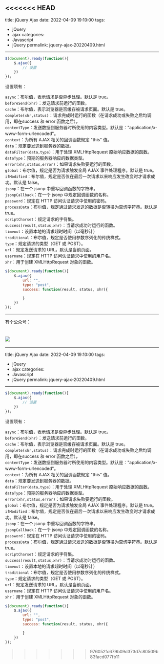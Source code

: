 <<<<<<< HEAD
---
title: jQuery Ajax
date: 2022-04-09 19:10:00
tags: 
- jQuery
- ajax
categories: 
- Javascript
- jQuery
permalink: jquery-ajax-20220409.html
---

```javascript
$(document).ready(function(){ 
    $.ajax({
        // 设置
    })
});
```

设置项有：

`async`：布尔值，表示请求是否异步处理。默认是 true。  
`beforeSend(xhr)`：发送请求前运行的函数。  
`cache`：布尔值，表示浏览器是否缓存被请求页面。默认是 true。  
`complete(xhr,status)`：请求完成时运行的函数（在请求成功或失败之后均调用，即在success 和 error 函数之后）。  
`contentType`：发送数据到服务器时所使用的内容类型。默认是："application/x-www-form-urlencoded"。  
`context`：为所有 AJAX 相关的回调函数规定 "this" 值。  
`data`：规定要发送到服务器的数据。  
`dataFilter(data,type)`：用于处理 XMLHttpRequest 原始响应数据的函数。  
`dataType`：预期的服务器响应的数据类型。  
`error(xhr,status,error)`：如果请求失败要运行的函数。  
`global`：布尔值，规定是否为请求触发全局 AJAX 事件处理程序。默认是 true。  
`ifModified`：布尔值，规定是否仅在最后一次请求以来响应发生改变时才请求成功。默认是 false。  
`jsonp`：在一个 jsonp 中重写回调函数的字符串。  
`jsonpCallback`：在一个 jsonp 中规定回调函数的名称。  
`password`：规定在 HTTP 访问认证请求中使用的密码。  
`processData`：布尔值，规定通过请求发送的数据是否转换为查询字符串。默认是 true。  
`scriptCharset`：规定请求的字符集。  
`success(result,status,xhr)`：当请求成功时运行的函数。  
`timeout`：设置本地的请求超时时间（以毫秒计）  
`traditional`：布尔值，规定是否使用参数序列化的传统样式。  
`type`：规定请求的类型（GET 或 POST）。  
`url`：规定发送请求的 URL。默认是当前页面。  
`username`：规定在 HTTP 访问认证请求中使用的用户名。  
`xhr`：用于创建 XMLHttpRequest 对象的函数。

```javascript
$(document).ready(function(){ 
    $.ajax({
        url: "",
        type: "post",
        success: function(result, status, xhr){

        }
    })
});
```

---

有个公众号：

![](https://hefengbao.github.io/assets/images/eyeswap.jpg)
=======
---
title: jQuery Ajax
date: 2022-04-09 19:10:00
tags: 
- jQuery
- ajax
categories: 
- Javascript
- jQuery
permalink: jquery-ajax-20220409.html
---

```javascript
$(document).ready(function(){ 
    $.ajax({
        // 设置
    })
});
```

设置项有：

`async`：布尔值，表示请求是否异步处理。默认是 true。  
`beforeSend(xhr)`：发送请求前运行的函数。  
`cache`：布尔值，表示浏览器是否缓存被请求页面。默认是 true。  
`complete(xhr,status)`：请求完成时运行的函数（在请求成功或失败之后均调用，即在success 和 error 函数之后）。  
`contentType`：发送数据到服务器时所使用的内容类型。默认是："application/x-www-form-urlencoded"。  
`context`：为所有 AJAX 相关的回调函数规定 "this" 值。  
`data`：规定要发送到服务器的数据。  
`dataFilter(data,type)`：用于处理 XMLHttpRequest 原始响应数据的函数。  
`dataType`：预期的服务器响应的数据类型。  
`error(xhr,status,error)`：如果请求失败要运行的函数。  
`global`：布尔值，规定是否为请求触发全局 AJAX 事件处理程序。默认是 true。  
`ifModified`：布尔值，规定是否仅在最后一次请求以来响应发生改变时才请求成功。默认是 false。  
`jsonp`：在一个 jsonp 中重写回调函数的字符串。  
`jsonpCallback`：在一个 jsonp 中规定回调函数的名称。  
`password`：规定在 HTTP 访问认证请求中使用的密码。  
`processData`：布尔值，规定通过请求发送的数据是否转换为查询字符串。默认是 true。  
`scriptCharset`：规定请求的字符集。  
`success(result,status,xhr)`：当请求成功时运行的函数。  
`timeout`：设置本地的请求超时时间（以毫秒计）  
`traditional`：布尔值，规定是否使用参数序列化的传统样式。  
`type`：规定请求的类型（GET 或 POST）。  
`url`：规定发送请求的 URL。默认是当前页面。  
`username`：规定在 HTTP 访问认证请求中使用的用户名。  
`xhr`：用于创建 XMLHttpRequest 对象的函数。

```javascript
$(document).ready(function(){ 
    $.ajax({
        url: "",
        type: "post",
        success: function(result, status, xhr){

        }
    })
});
```

>>>>>>> 976052fc679b09d373d7c80509b83facd077fb11
